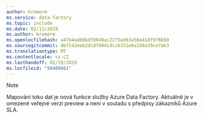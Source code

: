 ```yaml
---
author: kromerm
ms.service: data-factory
ms.topic: include
ms.date: 02/11/2019
ms.author: kromerm
ms.openlocfilehash: a47b4ad88bdf8648ac2275ad63a5be418f976bb0
ms.sourcegitcommit: 4bf542eeb2dcdf60dcdccb331e0a336a39ce7ab3
ms.translationtype: MT
ms.contentlocale: cs-CZ
ms.lasthandoff: 02/19/2019
ms.locfileid: "56409661"
---
```

> [!NOTE] 
> Mapování toku dat je nová funkce služby Azure Data Factory. Aktuálně je v omezené veřejné verzi preview a není v souladu s předpisy zákazníků Azure SLA.

